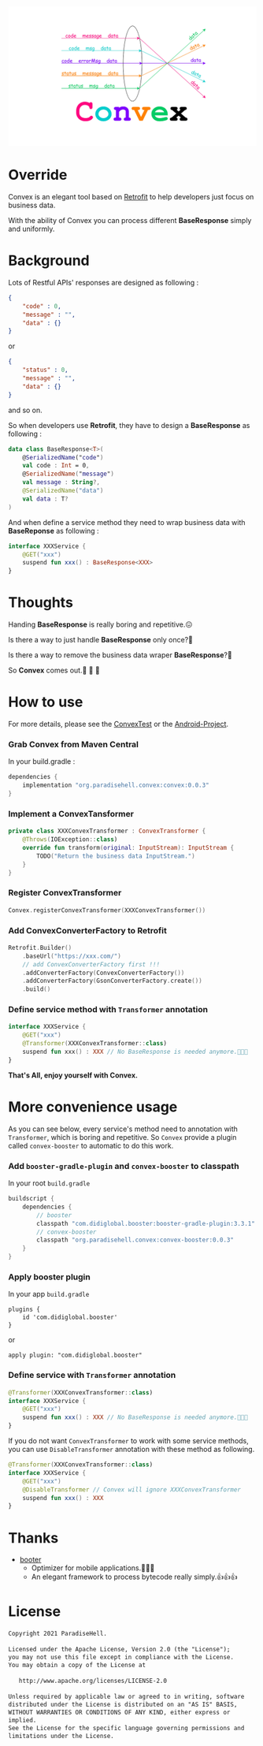 ![Convex](static/Convex.png)

# Override
Convex is an elegant tool based on [Retrofit](https://github.com/square/retrofit)
to help developers just focus on business data.

With the ability of Convex you can process different **BaseResponse** simply
and uniformly.

# Background
Lots of Restful APIs' responses are designed as following :

```json
{
	"code" : 0,
	"message" : "",
	"data" : {}
}
```

or

```json
{
	"status" : 0,
	"message" : "",
	"data" : {}
}
```

and so on.

So when developers use **Retrofit**, they have to design a **BaseResponse**
as following :

```kotlin
data class BaseResponse<T>(
	@SerializedName("code")
	val code : Int = 0,
	@SerializedName("message")
	val message : String?,
	@SerializedName("data")
	val data : T?
)
```

And when define a service method they need to wrap business data with
**BaseReponse** as following :

```kotlin
interface XXXService {
	@GET("xxx")
	suspend fun xxx() : BaseResponse<XXX>
}
```

# Thoughts

Handing **BaseResponse** is really boring and repetitive.😖

Is there a way to just handle **BaseResponse** only once?🤔

Is there a way to remove the business data wraper **BaseResponse**?🤔

So **Convex** comes out.🎉 🎉 🎉

# How to use

For more details, please see the [ConvexTest](https://github.com/ParadiseHell/convex/blob/main/convex/src/test/kotlin/org/paradisehell/convex/ConvexTest.kt) or the [Android-Project](https://github.com/ParadiseHell/convex/blob/main/app/src/main/java/org/paradisehell/convex/MainActivity.kt).

### Grab Convex from Maven Central

In your build.gradle :

```gradle
dependencies {
    implementation "org.paradisehell.convex:convex:0.0.3"
}
```

### Implement a ConvexTansformer

```kotlin
private class XXXConvexTransformer : ConvexTransformer {
	@Throws(IOException::class)
	override fun transform(original: InputStream): InputStream {
		TODO("Return the business data InputStream.")
	}
}
```

### Register ConvexTransformer

```kotlin
Convex.registerConvexTransformer(XXXConvexTransformer())
```

### Add ConvexConverterFactory to Retrofit

```kotlin
Retrofit.Builder()
	.baseUrl("https://xxx.com/")
	// add ConvexConverterFactory first !!!
	.addConverterFactory(ConvexConverterFactory())
	.addConverterFactory(GsonConverterFactory.create())
	.build()
```

### Define service method with `Transformer` annotation

```kotlin
interface XXXService {
	@GET("xxx")
	@Transformer(XXXConvexTransformer::class)
	suspend fun xxx() : XXX // No BaseResponse is needed anymore.👻👻👻
}
```

**That's All, enjoy yourself with Convex.**

# More convenience usage

As you can see below, every service's method need to annotation with `Transformer`,
which is boring and repetitive. So `Convex` provide a plugin called `convex-booster`
to automatic to do this work.

### Add `booster-gradle-plugin` and `convex-booster` to classpath

In your root `build.gradle`

```gradle
buildscript {
    dependencies {
        // booster
        classpath "com.didiglobal.booster:booster-gradle-plugin:3.3.1"
        // convex-booster
        classpath "org.paradisehell.convex:convex-booster:0.0.3"
    }
}
```

### Apply booster plugin

In your app `build.gradle`
```
plugins {
    id 'com.didiglobal.booster'
}
```

or 

```
apply plugin: "com.didiglobal.booster"
```

### Define service with `Transformer` annotation

```kotlin
@Transformer(XXXConvexTransformer::class)
interface XXXService {
	@GET("xxx")
	suspend fun xxx() : XXX // No BaseResponse is needed anymore.👻👻👻
}
```

If you do not want `ConvexTransformer` to work with some service methods, you
can use `DisableTransformer` annotation with these method as following.

```kotlin
@Transformer(XXXConvexTransformer::class)
interface XXXService {
	@GET("xxx")
	@DisableTransformer // Convex will ignore XXXConvexTransformer
	suspend fun xxx() : XXX 
}
```

# Thanks

- [booter](https://github.com/didi/booster)
	- Optimizer for mobile applications.🚀🚀🚀
	- An elegant framework to process bytecode really simply.👍👍👍

License
=======

    Copyright 2021 ParadiseHell.

    Licensed under the Apache License, Version 2.0 (the "License");
    you may not use this file except in compliance with the License.
    You may obtain a copy of the License at

       http://www.apache.org/licenses/LICENSE-2.0

    Unless required by applicable law or agreed to in writing, software
    distributed under the License is distributed on an "AS IS" BASIS,
    WITHOUT WARRANTIES OR CONDITIONS OF ANY KIND, either express or implied.
    See the License for the specific language governing permissions and
    limitations under the License.
